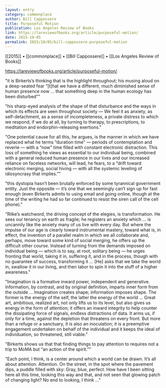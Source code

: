 ```yaml
---
layout: entry
category: commonplace
author: Bill Cappossere
title: Purposeful Motion
publication: Los Angeles Review of Books
link: https://lareviewofbooks.org/article/purposeful-motion/
date: 2015-10-05
permalink: 2015/10/05/bill-cappossere-purposeful-motion
---
```


[[2015]] • [[commonplace]] • [[Bill Cappossere]] • [[Los Angeles Review of Books]]

https://lareviewofbooks.org/article/purposeful-motion/

"it is Birkerts’s thinking that is the highlight throughout; his musing aloud on a deep-seated fear “[t]hat we have a different, much diminished sense of human presence now … that something deep in the human ecology has been disturbed”"

"his sharp-eyed analysis of the shape of that disturbance and the ways in which its effects are seen throughout society — We feel it as anxiety, as self-detachment, as a sense of incompleteness, a private distress to which we respond, if we do at all, by turning to therapy, to prescriptions, to meditation and endorphin-releasing exertions."

"One potential cause for all this, he argues, is the manner in which we have replaced what he terms “duration time” — periods of contemplation and reverie — with a “now” time filled with constant electronic distraction. This loss of something he views as essential to our individual being, combined with a general reduced human presence in our lives and our increased reliance on faceless networks, will lead, he fears, to a “drift toward electronic merging, social hiving — with all the systemic leveling of idiosyncrasy that implies.”"

"this dystopia hasn’t been brutally enforced by some tyrannical government entity. Just the opposite — it’s one that we seemingly can’t sign up for fast enough (even Birkerts admits to using email and going online, though at the time of the writing he had so far continued to resist the siren call of the cell phone)."

"Rilke’s watchword, the driving concept of the elegies, is transformation. He sees our tenancy on earth as fragile; he registers an anxiety which … is uncannily like the anxiety many of us live with every day. But where the impulse of our age is clearly toward instrumental mastery, toward what is, in effect, the invention of a parallel realm in which we all collaborate and, perhaps, move toward some kind of social merging, he offers up the difficult other course. Instead of turning from the demands imposed on individual being — which is to say, at root, solitary being — he urges fronting that world, taking it in, suffering it, and in the process, though with no guarantee of success, transforming it … [He] asks that we take the world in, swallow it in our living, and then labor to spin it into the stuff of a higher awareness."

"Imagination is a formative inward power, independent and generative. Information, by contrast, and by original definition, imparts inner form from the outside … Imagination creates shape; information imposes shape. The former is the energy of the self, the latter the energy of the world … Great art, ambitious, realized art, not only lifts us to its level, but also gives us energy in the form of attention; it offers an inward integrity to help counter the dissipating force of signals, endless distractions of data. It arms us, if only for a time, against the depletion that threatens on every front. But more than a refuge or a sanctuary, it is also an inoculation; it is a preemptive engagement undertaken on behalf of the individual and it keeps the ideal of individuation, so threatened, still viable."

"Birkerts shows us that that finding things to pay attention to requires not a trip to MoMA but “an action of the spirit.”"

"Each point, I think, is a center around which a world can be drawn. It’s all about attention. Attention. On the street, in the spot where the pavement dips, a puddle filled with sky: Gray, blue, perfect. How have I been sitting here all this time, looking this way and that, and not seen that glowing patch of changing light? No end to looking, I think …"
